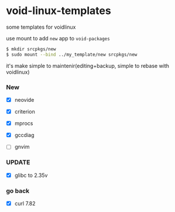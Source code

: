 # void-linux-templates
some templates for voidlinux

use mount to add `new` app to `void-packages`
```bash
$ mkdir srcpkgs/new
$ sudo mount --bind ../my_template/new srcpkgs/new
```
it's make simple to maintenir(editing+backup, simple to rebase with voidlinux)

### New
- [x] neovide
- [x] criterion
- [x] mprocs
- [x] gccdiag

- [ ] gnvim

### UPDATE
- [x] glibc to 2.35v  

### go back
- [x] curl 7.82


